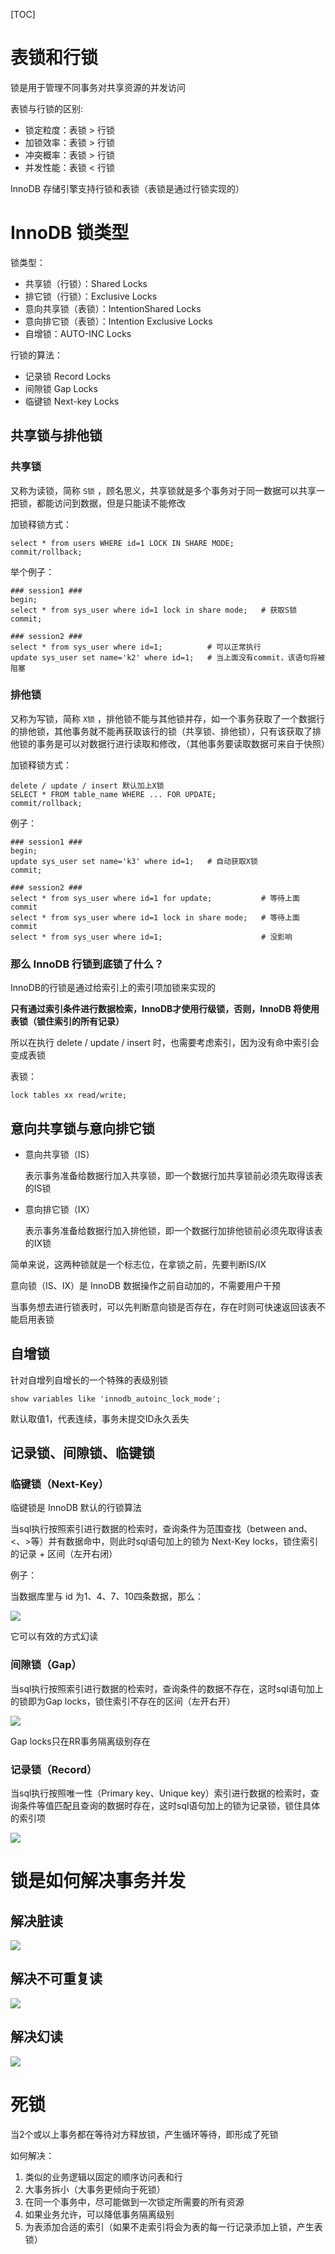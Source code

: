 [TOC]

# 表锁和行锁

锁是用于管理不同事务对共享资源的并发访问

表锁与行锁的区别: 

- 锁定粒度：表锁 > 行锁
- 加锁效率：表锁 > 行锁
- 冲突概率：表锁 > 行锁
- 并发性能：表锁 < 行锁

InnoDB 存储引擎支持行锁和表锁（表锁是通过行锁实现的）

# InnoDB 锁类型

锁类型：

- 共享锁（行锁）：Shared Locks
- 排它锁（行锁）：Exclusive Locks
- 意向共享锁（表锁）：IntentionShared Locks 
- 意向排它锁（表锁）：Intention Exclusive Locks
- 自增锁：AUTO-INC Locks

行锁的算法：

- 记录锁 Record Locks
- 间隙锁 Gap Locks
- 临键锁 Next-key Locks 

## 共享锁与排他锁

### 共享锁

又称为读锁，简称 `S锁` ，顾名思义，共享锁就是多个事务对于同一数据可以共享一把锁，都能访问到数据，但是只能读不能修改

加锁释锁方式：

```
select * from users WHERE id=1 LOCK IN SHARE MODE; 
commit/rollback;
```

举个例子：

```
### session1 ###
begin;
select * from sys_user where id=1 lock in share mode;	# 获取S锁
commit;

### session2 ###
select * from sys_user where id=1;			# 可以正常执行
update sys_user set name='k2' where id=1;	# 当上面没有commit，该语句将被阻塞
```

### 排他锁

又称为写锁，简称 `X锁` ，排他锁不能与其他锁并存，如一个事务获取了一个数据行的排他锁，其他事务就不能再获取该行的锁（共享锁、排他锁），只有该获取了排他锁的事务是可以对数据行进行读取和修改，（其他事务要读取数据可来自于快照）

加锁释锁方式：

```
delete / update / insert 默认加上X锁
SELECT * FROM table_name WHERE ... FOR UPDATE;
commit/rollback;
```

例子：

```
### session1 ###
begin;
update sys_user set name='k3' where id=1;	# 自动获取X锁
commit;

### session2 ###
select * from sys_user where id=1 for update;			# 等待上面commit
select * from sys_user where id=1 lock in share mode;	# 等待上面commit
select * from sys_user where id=1;						# 没影响
```

### 那么 InnoDB 行锁到底锁了什么？

InnoDB的行锁是通过给索引上的索引项加锁来实现的

**只有通过索引条件进行数据检索，InnoDB才使用行级锁，否则，InnoDB 将使用表锁（锁住索引的所有记录）**

所以在执行 delete / update / insert 时，也需要考虑索引，因为没有命中索引会变成表锁

表锁：

```
lock tables xx read/write; 
```

## 意向共享锁与意向排它锁

- 意向共享锁（IS）

  表示事务准备给数据行加入共享锁，即一个数据行加共享锁前必须先取得该表的IS锁

- 意向排它锁（IX） 

  表示事务准备给数据行加入排他锁，即一个数据行加排他锁前必须先取得该表的IX锁

简单来说，这两种锁就是一个标志位，在拿锁之前，先要判断IS/IX

意向锁（IS、IX）是 InnoDB 数据操作之前自动加的，不需要用户干预 

当事务想去进行锁表时，可以先判断意向锁是否存在，存在时则可快速返回该表不能启用表锁 

## 自增锁

针对自增列自增长的一个特殊的表级别锁

```
show variables like 'innodb_autoinc_lock_mode'; 
```

默认取值1，代表连续，事务未提交ID永久丢失

## 记录锁、间隙锁、临键锁

### 临键锁（Next-Key）

临键锁是 InnoDB 默认的行锁算法

当sql执行按照索引进行数据的检索时，查询条件为范围查找（between and、<、>等）并有数据命中，则此时sql语句加上的锁为 Next-Key locks，锁住索引的记录 + 区间（左开右闭）

例子：

当数据库里与 id 为1、4、7、10四条数据，那么：

![](./image/临键锁.png)

它可以有效的方式幻读

### 间隙锁（Gap）

当sql执行按照索引进行数据的检索时，查询条件的数据不存在，这时sql语句加上的锁即为Gap locks，锁住索引不存在的区间（左开右开）

![](./image/间隙锁.png)

Gap locks只在RR事务隔离级别存在

### 记录锁（Record）

当sql执行按照唯一性（Primary key、Unique key）索引进行数据的检索时，查询条件等值匹配且查询的数据时存在，这时sql语句加上的锁为记录锁，锁住具体的索引项

![](./image/记录锁.png)

# 锁是如何解决事务并发

## 解决脏读

![](./image/解决脏读.png)

## 解决不可重复读

![](./image/解决不可重复读.png)

## 解决幻读

![](./image/解决幻读.png)

# 死锁

当2个或以上事务都在等待对方释放锁，产生循环等待，即形成了死锁

如何解决：

1. 类似的业务逻辑以固定的顺序访问表和行
2. 大事务拆小（大事务更倾向于死锁）
3. 在同一个事务中，尽可能做到一次锁定所需要的所有资源
4. 如果业务允许，可以降低事务隔离级别
5. 为表添加合适的索引（如果不走索引将会为表的每一行记录添加上锁，产生表锁）